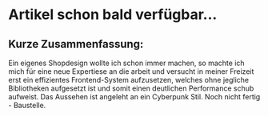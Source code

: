 # Artikel schon bald verfügbar...

## Kurze Zusammenfassung:
Ein eigenes Shopdesign wollte ich schon immer machen, so machte ich mich für eine neue Expertiese an die arbeit und versucht in meiner Freizeit erst ein effizientes Frontend-System aufzusetzen, welches ohne jegliche Bibliotheken aufgesetzt ist und somit einen deutlichen Performance schub aufweist. Das Aussehen ist angeleht an ein Cyberpunk Stil. Noch nicht fertig - Baustelle.